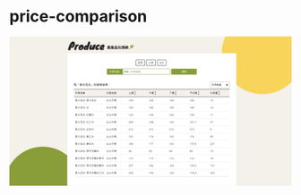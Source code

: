 # price-comparison
![image](https://github.com/Heggi2243/price-comparison/blob/main/Cover.png?raw=true)
